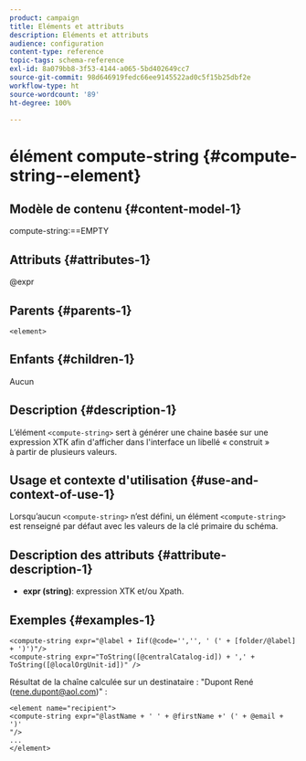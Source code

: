 ```yaml
---
product: campaign
title: Eléments et attributs
description: Eléments et attributs
audience: configuration
content-type: reference
topic-tags: schema-reference
exl-id: 8a079bb8-3f53-4144-a065-5bd402649cc7
source-git-commit: 98d646919fedc66ee9145522ad0c5f15b25dbf2e
workflow-type: ht
source-wordcount: '89'
ht-degree: 100%

---
```


# élément compute-string {#compute-string--element}

## Modèle de contenu {#content-model-1}

compute-string:==EMPTY

## Attributs {#attributes-1}

@expr

## Parents {#parents-1}

`<element>`

## Enfants {#children-1}

Aucun

## Description {#description-1}

L’élément `<compute-string>` sert à générer une chaine basée sur une expression XTK afin d&#39;afficher dans l&#39;interface un libellé « construit » à partir de plusieurs valeurs.

## Usage et contexte d&#39;utilisation {#use-and-context-of-use-1}

Lorsqu’aucun `<compute-string>` n’est défini, un élément `<compute-string>` est renseigné par défaut avec les valeurs de la clé primaire du schéma.

## Description des attributs {#attribute-description-1}

* **expr (string)**: expression XTK et/ou Xpath.

## Exemples       {#examples-1}

```
<compute-string expr="@label + Iif(@code='','', ' (' + [folder/@label] + ')')"/>  
<compute-string expr="ToString([@centralCatalog-id]) + ',' + ToString([@localOrgUnit-id])" />
```

Résultat de la chaîne calculée sur un destinataire : &quot;Dupont René (rene.dupont@aol.com)&quot; :

```
<element name="recipient">
<compute-string expr="@lastName + ' ' + @firstName +' (' + @email + ')'
"/>
...
</element>
```
